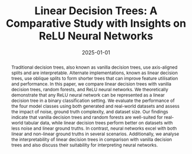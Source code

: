 ---
title: 'Linear Decision Trees: A Comparative Study with Insights on ReLU Neural Networks'
authors:
  - 'Nirmal Govindaraj <span title="Equal Contribution">ℹ️</span>'
  - '<strong>Kumarakrishna Valeti</strong> <span title="Equal Contribution">ℹ️</span>'
  - 'Siddhant Kulkarni <span title="Equal Contribution">ℹ️</span>'
  - 'Nandan Surani <span title="Equal Contribution">ℹ️</span>'
  - 'Hemant Rathore'
date: '2025-01-01'
publishDate: '2025-05-06T12:10:20.193877Z'
publication_types:
  - paper-conference
publication: '*2025 IEEE 22nd Consumer Communications & Networking Conference (CCNC)*'
doi: 10.1109/CCNC54725.2025.10976095
abstract: >
  Traditional decision trees, also known as vanilla decision trees, use axis-aligned splits and are interpretable. Alternate implementations, known as linear decision trees, use oblique splits to form shorter trees that can improve feature utilisation and performance. In this paper, we compare linear decision trees with vanilla decision trees, random forests, and ReLU neural networks. We theoretically demonstrate that any ReLU neural network can be represented as a linear decision tree in a binary classification setting.

  We evaluate the performance of the four model classes using both generated and real-world datasets and assess the impact of noise, ground truth complexity, and dataset size. Our findings indicate that vanilla decision trees and random forests are well-suited for real-world tabular data, while linear decision trees perform better on datasets with less noise and linear ground truths. In contrast, neural networks excel with both linear and non-linear ground truths in several scenarios. Additionally, we analyse the interpretability of linear decision trees in comparison with vanilla decision trees and also discuss their suitability for interpreting neural networks.
tags:
  - Deep learning
  - Decision trees
  - Linear Decision Trees
  - Neural Networks
  - Machine Learning
  - Interpretability
---